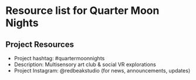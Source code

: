 # Resource list for Quarter Moon Nights

## Project Resources

* Project hashtag: #quartermoonnights
* Description: Multisensory art club & social VR explorations
* Project Instagram: @redbeakstudio (for news, announcements, updates)

## 
